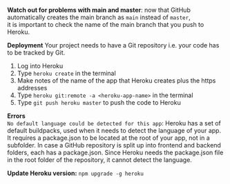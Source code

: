 **Watch out for problems with main and master**: now that GitHub automatically creates the main branch as `main` instead of `master`,  
it is important to check the name of the main branch that you push to Heroku.

**Deployment**
Your project needs to have a Git repository i.e. your code has to be tracked by Git.

1. Log into Heroku
1. Type `heroku create` in the terminal
1. Make notes of the name of the app that Heroku creates plus the https addresses
1. Type `heroku git:remote -a <heroku-app-name>` in the terminal
1. Type `git push heroku master` to push the code to Heroku



**Errors**  
`No default language could be detected for this app`: Heroku has a set of default buildpacks, used when it needs to detect the language of your app. It requires a package.json to be located at the root of your app, not in a subfolder. In case a GitHub repository is split up into frontend and backend folders, each has a package.json. Since Heroku needs the package.json file in the root folder of the repository, it cannot detect the language. 

**Update Heroku version:** `npm upgrade -g heroku`  
